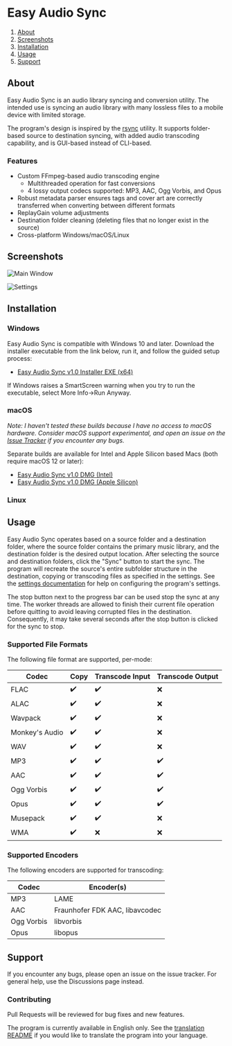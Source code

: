 # Easy Audio Sync
1. [About](#about)
2. [Screenshots](#screenshots)
3. [Installation](#installation)
4. [Usage](#usage)
5. [Support](#support)

## About
Easy Audio Sync is an audio library syncing and conversion utility. The intended use is syncing an audio library with many lossless files to a mobile device with limited storage.

The program's design is inspired by the [rsync](https://github.com/WayneD/rsync) utility. It supports folder-based source to destination syncing, with added audio transcoding capability, and is GUI-based instead of CLI-based.

### Features
- Custom FFmpeg-based audio transcoding engine
  - Multithreaded operation for fast conversions
  - 4 lossy output codecs supported: MP3, AAC, Ogg Vorbis, and Opus
- Robust metadata parser ensures tags and cover art are correctly transferred when converting between different formats
- ReplayGain volume adjustments
- Destination folder cleaning (deleting files that no longer exist in the source)
- Cross-platform Windows/macOS/Linux

## Screenshots
![Main Window](https://github.com/complexlogic/EasyAudioSync/assets/95071366/e32beb0c-2f07-4b39-a75f-93ed6226c014)

![Settings](https://github.com/complexlogic/EasyAudioSync/assets/95071366/9f4bcc67-995f-4f74-b533-13581e2bbd92)

## Installation

### Windows
Easy Audio Sync is compatible with Windows 10 and later. Download the installer executable from the link below, run it, and follow the guided setup process:
- [Easy Audio Sync v1.0 Installer EXE (x64)](https://github.com/complexlogic/EasyAudioSync/releases/download/v1.0/easyaudiosync-1.0-setup.exe)

If Windows raises a SmartScreen warning when you try to run the executable, select More Info->Run Anyway.

### macOS
*Note: I haven't tested these builds because I have no access to macOS hardware. Consider macOS support experimental, and open an issue on the [Issue Tracker](https://github.com/complexlogic/EasyAudioSync/issues) if you encounter any bugs.*

Separate builds are available for Intel and Apple Silicon based Macs (both require macOS 12 or later):
- [Easy Audio Sync v1.0 DMG (Intel)](https://github.com/complexlogic/EasyAudioSync/releases/download/v1.0/easyaudiosync-1.0-x86_64.dmg)
- [Easy Audio Sync v1.0 DMG (Apple Silicon)](https://github.com/complexlogic/EasyAudioSync/releases/download/v1.0/easyaudiosync-1.0-arm64.dmg)

### Linux

## Usage
Easy Audio Sync operates based on a source folder and a destination folder, where the source folder contains the primary music library, and the destination folder is the desired output location. After selecting the source and destination folders, click the "Sync" button to start the sync. The program will recreate the source's entire subfolder structure in the destination, copying or transcoding files as specified in the settings. See the [settings documentation](docs/settings.md) for help on configuring the program's settings.

The stop button next to the progress bar can be used stop the sync at any time. The worker threads are allowed to finish their current file operation before quitting to avoid leaving corrupted files in the destination. Consequently, it may take several seconds after the stop button is clicked for the sync to stop.

### Supported File Formats
The following file format are supported, per-mode:

| Codec          | Copy               | Transcode Input    | Transcode Output   |
| -------------- | ------------------ | ------------------ | ------------------ |
| FLAC           | :heavy_check_mark: | :heavy_check_mark: | :x:                |
| ALAC           | :heavy_check_mark: | :heavy_check_mark: | :x:                |
| Wavpack        | :heavy_check_mark: | :heavy_check_mark: | :x:                |
| Monkey's Audio | :heavy_check_mark: | :heavy_check_mark: | :x:                |
| WAV            | :heavy_check_mark: | :heavy_check_mark: | :x:                |
| MP3            | :heavy_check_mark: | :heavy_check_mark: | :heavy_check_mark: |
| AAC            | :heavy_check_mark: | :heavy_check_mark: | :heavy_check_mark: |
| Ogg Vorbis     | :heavy_check_mark: | :heavy_check_mark: | :heavy_check_mark: |
| Opus           | :heavy_check_mark: | :heavy_check_mark: | :heavy_check_mark: |
| Musepack       | :heavy_check_mark: | :heavy_check_mark: | :x:                |
| WMA            | :heavy_check_mark: | :x:                | :x:                |

### Supported Encoders
The following encoders are supported for transcoding:

| Codec        | Encoder(s)                     |
| ------------ | ------------------------------ |
| MP3          | LAME                           |
| AAC          | Fraunhofer FDK AAC, libavcodec |
| Ogg Vorbis   | libvorbis                      |
| Opus         | libopus                        |

## Support
If you encounter any bugs, please open an issue on the issue tracker. For general help, use the Discussions page instead.

### Contributing
Pull Requests will be reviewed for bug fixes and new features.

The program is currently available in English only. See the [translation README](translations/README.md) if you would like to translate the program into your language.
